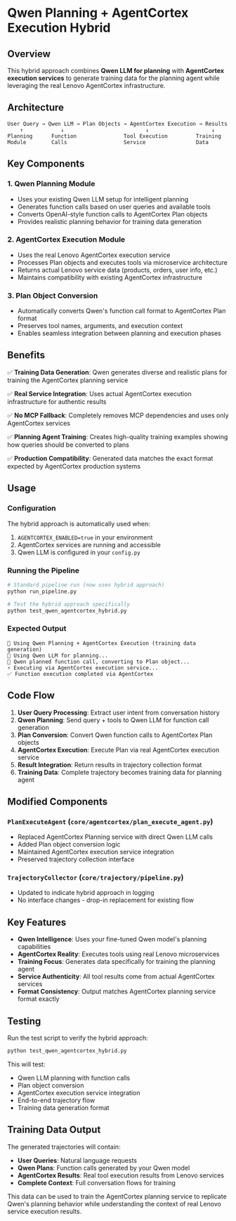 # Qwen Planning + AgentCortex Execution Hybrid

## Overview

This hybrid approach combines **Qwen LLM for planning** with **AgentCortex execution services** to generate training data for the planning agent while leveraging the real Lenovo AgentCortex infrastructure.

## Architecture

```
User Query → Qwen LLM → Plan Objects → AgentCortex Execution → Results
    ↑            ↓                          ↓                    ↓
Planning      Function               Tool Execution         Training
Module        Calls                  Service                Data
```

## Key Components

### 1. **Qwen Planning Module**
- Uses your existing Qwen LLM setup for intelligent planning
- Generates function calls based on user queries and available tools
- Converts OpenAI-style function calls to AgentCortex Plan objects
- Provides realistic planning behavior for training data generation

### 2. **AgentCortex Execution Module** 
- Uses the real Lenovo AgentCortex execution service
- Processes Plan objects and executes tools via microservice architecture
- Returns actual Lenovo service data (products, orders, user info, etc.)
- Maintains compatibility with existing AgentCortex infrastructure

### 3. **Plan Object Conversion**
- Automatically converts Qwen's function call format to AgentCortex Plan format
- Preserves tool names, arguments, and execution context
- Enables seamless integration between planning and execution phases

## Benefits

✅ **Training Data Generation**: Qwen generates diverse and realistic plans for training the AgentCortex planning service

✅ **Real Service Integration**: Uses actual AgentCortex execution infrastructure for authentic results

✅ **No MCP Fallback**: Completely removes MCP dependencies and uses only AgentCortex services

✅ **Planning Agent Training**: Creates high-quality training examples showing how queries should be converted to plans

✅ **Production Compatibility**: Generated data matches the exact format expected by AgentCortex production systems

## Usage

### Configuration

The hybrid approach is automatically used when:
1. `AGENTCORTEX_ENABLED=true` in your environment
2. AgentCortex services are running and accessible
3. Qwen LLM is configured in your `config.py`

### Running the Pipeline

```bash
# Standard pipeline run (now uses hybrid approach)
python run_pipeline.py

# Test the hybrid approach specifically
python test_qwen_agentcortex_hybrid.py
```

### Expected Output

```
🧠 Using Qwen Planning + AgentCortex Execution (training data generation)
🧠 Using Qwen LLM for planning...
🔧 Qwen planned function call, converting to Plan object...
⚡ Executing via AgentCortex execution service...
✅ Function execution completed via AgentCortex
```

## Code Flow

1. **User Query Processing**: Extract user intent from conversation history
2. **Qwen Planning**: Send query + tools to Qwen LLM for function call generation
3. **Plan Conversion**: Convert Qwen function calls to AgentCortex Plan objects
4. **AgentCortex Execution**: Execute Plan via real AgentCortex execution service
5. **Result Integration**: Return results in trajectory collection format
6. **Training Data**: Complete trajectory becomes training data for planning agent

## Modified Components

### `PlanExecuteAgent` (`core/agentcortex/plan_execute_agent.py`)
- Replaced AgentCortex Planning service with direct Qwen LLM calls
- Added Plan object conversion logic
- Maintained AgentCortex execution service integration
- Preserved trajectory collection interface

### `TrajectoryCollector` (`core/trajectory/pipeline.py`)
- Updated to indicate hybrid approach in logging
- No interface changes - drop-in replacement for existing flow

## Key Features

- **Qwen Intelligence**: Uses your fine-tuned Qwen model's planning capabilities
- **AgentCortex Reality**: Executes tools using real Lenovo microservices
- **Training Focus**: Generates data specifically for training the planning agent
- **Service Authenticity**: All tool results come from actual AgentCortex services
- **Format Consistency**: Output matches AgentCortex planning service format exactly

## Testing

Run the test script to verify the hybrid approach:

```bash
python test_qwen_agentcortex_hybrid.py
```

This will test:
- Qwen LLM planning with function calls
- Plan object conversion 
- AgentCortex execution service integration
- End-to-end trajectory flow
- Training data generation format

## Training Data Output

The generated trajectories will contain:
- **User Queries**: Natural language requests
- **Qwen Plans**: Function calls generated by your Qwen model
- **AgentCortex Results**: Real tool execution results from Lenovo services
- **Complete Context**: Full conversation flows for training

This data can be used to train the AgentCortex planning service to replicate Qwen's planning behavior while understanding the context of real Lenovo service execution results. 